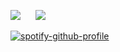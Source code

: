 ![](https://grs-vercel-54nx-q514uhgwr-wthrajat.vercel.app/api?username=wthrajat&show_icons=true&count_private=true&icon_color=39FF14&border_radius=1&theme=algolia) &nbsp; &nbsp; &nbsp;![](https://grs-vercel-54nx-q514uhgwr-wthrajat.vercel.app/api/top-langs/?username=wthrajat&layout=compact&theme=algolia)

[![spotify-github-profile](https://spotify-github-profile.vercel.app/api/view?uid=312mjqnhb5c73kvsmjzjizlrzx4u&cover_image=true&theme=natemoo-re&show_offline=true&background_color=241f31&bar_color=08b1e1&bar_color_cover=false)](https://spotify-github-profile.vercel.app/api/view?uid=312mjqnhb5c73kvsmjzjizlrzx4u&redirect=true)
